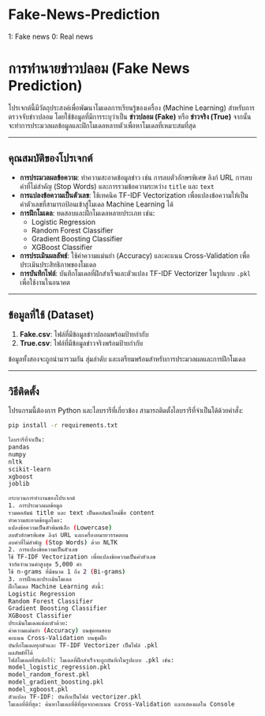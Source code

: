 # Fake-News-Prediction
1: Fake news
0: Real news

# การทำนายข่าวปลอม (Fake News Prediction)

โปรเจกต์นี้มีวัตถุประสงค์เพื่อพัฒนาโมเดลการเรียนรู้ของเครื่อง (Machine Learning) สำหรับการตรวจจับข่าวปลอม โดยใช้ข้อมูลที่มีการระบุว่าเป็น **ข่าวปลอม (Fake)** หรือ **ข่าวจริง (True)** จากนั้นจะทำการประมวลผลข้อมูลและฝึกโมเดลหลายตัวเพื่อหาโมเดลที่เหมาะสมที่สุด

---

## คุณสมบัติของโปรเจกต์

- **การประมวลผลข้อความ**: ทำความสะอาดข้อมูลข่าว เช่น การลบตัวอักษรพิเศษ ลิงก์ URL การลบคำที่ไม่สำคัญ (Stop Words) และการรวมข้อความระหว่าง `title` และ `text` 
- **การแปลงข้อความเป็นตัวเลข**: ใช้เทคนิค TF-IDF Vectorization เพื่อแปลงข้อความให้เป็นค่าตัวเลขที่สามารถป้อนเข้าสู่โมเดล Machine Learning ได้
- **การฝึกโมเดล**: ทดสอบและฝึกโมเดลหลายประเภท เช่น:
  - Logistic Regression
  - Random Forest Classifier
  - Gradient Boosting Classifier
  - XGBoost Classifier
- **การประเมินผลลัพธ์**: ใช้ค่าความแม่นยำ (Accuracy) และคะแนน Cross-Validation เพื่อประเมินประสิทธิภาพของโมเดล
- **การบันทึกไฟล์**: บันทึกโมเดลที่ฝึกสำเร็จและตัวแปลง TF-IDF Vectorizer ในรูปแบบ `.pkl` เพื่อใช้งานในอนาคต

---

## ข้อมูลที่ใช้ (Dataset)

1. **Fake.csv**: ไฟล์ที่มีข้อมูลข่าวปลอมพร้อมป้ายกำกับ
2. **True.csv**: ไฟล์ที่มีข้อมูลข่าวจริงพร้อมป้ายกำกับ

ข้อมูลทั้งสองจะถูกนำมารวมกัน สุ่มลำดับ และเตรียมพร้อมสำหรับการประมวลผลและการฝึกโมเดล

---

## วิธีติดตั้ง

โปรแกรมนี้ต้องการ Python และไลบรารีที่เกี่ยวข้อง สามารถติดตั้งไลบรารีที่จำเป็นได้ด้วยคำสั่ง:

```bash
pip install -r requirements.txt

ไลบรารีที่จำเป็น:
pandas
numpy
nltk
scikit-learn
xgboost
joblib

กระบวนการทำงานของโปรเจกต์
1. การประมวลผลข้อมูล
รวมคอลัมน์ title และ text เป็นคอลัมน์ใหม่ชื่อ content
ทำความสะอาดข้อมูลโดย:
แปลงข้อความเป็นตัวพิมพ์เล็ก (Lowercase)
ลบตัวอักษรพิเศษ ลิงก์ URL และเครื่องหมายวรรคตอน
ลบคำที่ไม่สำคัญ (Stop Words) ด้วย NLTK
2. การแปลงข้อความเป็นตัวเลข
ใช้ TF-IDF Vectorization เพื่อแปลงข้อความเป็นค่าตัวเลข
จำกัดจำนวนคำสูงสุด 5,000 คำ
ใช้ n-grams ที่มีขนาด 1 ถึง 2 (Bi-grams)
3. การฝึกและประเมินโมเดล
ฝึกโมเดล Machine Learning ดังนี้:
Logistic Regression
Random Forest Classifier
Gradient Boosting Classifier
XGBoost Classifier
ประเมินโมเดลแต่ละตัวด้วย:
ค่าความแม่นยำ (Accuracy) บนชุดทดสอบ
คะแนน Cross-Validation บนชุดฝึก
บันทึกโมเดลทุกตัวและ TF-IDF Vectorizer เป็นไฟล์ .pkl
ผลลัพธ์ที่ได้
ไฟล์โมเดลที่บันทึกไว้: โมเดลที่ฝึกสำเร็จจะถูกบันทึกในรูปแบบ .pkl เช่น:
model_logistic_regression.pkl
model_random_forest.pkl
model_gradient_boosting.pkl
model_xgboost.pkl
ตัวแปลง TF-IDF: บันทึกเป็นไฟล์ vectorizer.pkl
โมเดลที่ดีที่สุด: ค้นหาโมเดลที่ดีที่สุดจากคะแนน Cross-Validation และแสดงผลใน Console
